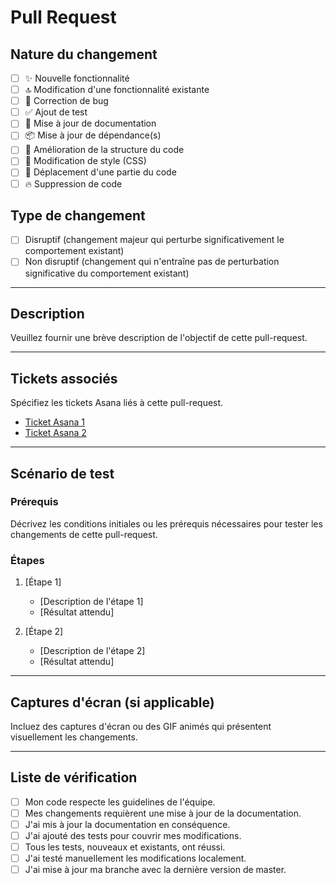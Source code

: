 # Pull Request

## Nature du changement
<!--- Cochez la case correspondante à la nature du changement que votre code introduit : -->
- [ ] ✨ Nouvelle fonctionnalité
- [ ] 🔝 Modification d'une fonctionnalité existante
- [ ] 🐛 Correction de bug
- [ ] ✅ Ajout de test
- [ ] 📝 Mise à jour de documentation
- [ ] 📦 Mise à jour de dépendance(s)
- [ ] 🎨 Amélioration de la structure du code
- [ ] 💄 Modification de style (CSS)
- [ ] 🚚 Déplacement d'une partie du code
- [ ] 🔥 Suppression de code

## Type de changement
<!--- Cochez la case correspondante au type de changement que votre code introduit : -->
- [ ] Disruptif (changement majeur qui perturbe significativement le comportement existant)
- [ ] Non disruptif (changement qui n'entraîne pas de perturbation significative du comportement existant)

--- 
## Description
Veuillez fournir une brève description de l'objectif de cette pull-request.

--- 

## Tickets associés
Spécifiez les tickets Asana liés à cette pull-request.

- [Ticket Asana 1](https://app.asana.com/0/123/456)
- [Ticket Asana 2](https://app.asana.com/0/123/456)

--- 

## Scénario de test

### Prérequis
Décrivez les conditions initiales ou les prérequis nécessaires pour tester les changements de cette pull-request.

### Étapes
1. [Étape 1]
    - [Description de l'étape 1]
    - [Résultat attendu]

2. [Étape 2]
    - [Description de l'étape 2]
    - [Résultat attendu]
--- 

## Captures d'écran (si applicable)
Incluez des captures d'écran ou des GIF animés qui présentent visuellement les changements.

--- 

## Liste de vérification
- [ ] Mon code respecte les guidelines de l'équipe.
- [ ] Mes changements requièrent une mise à jour de la documentation.
- [ ] J'ai mis à jour la documentation en conséquence.
- [ ] J'ai ajouté des tests pour couvrir mes modifications.
- [ ] Tous les tests, nouveaux et existants, ont réussi.
- [ ] J'ai testé manuellement les modifications localement.
- [ ] J'ai mise à jour ma branche avec la dernière version de master.
